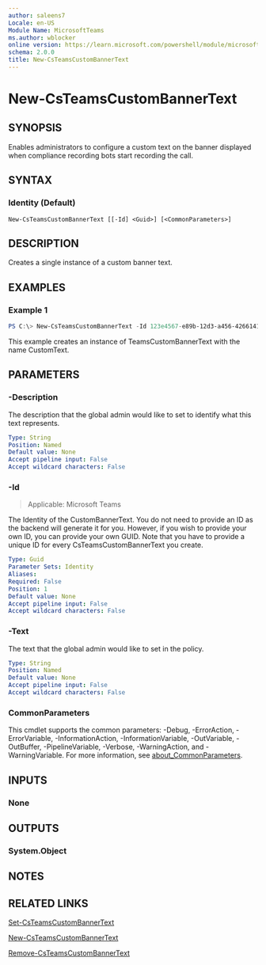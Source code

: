 ```yaml
---
author: saleens7
Locale: en-US
Module Name: MicrosoftTeams
ms.author: wblocker
online version: https://learn.microsoft.com/powershell/module/microsoftteams/new-csteamscustombannertext
schema: 2.0.0
title: New-CsTeamsCustomBannerText
---
```


# New-CsTeamsCustomBannerText

## SYNOPSIS

Enables administrators to configure a custom text on the banner displayed when compliance recording bots start recording the call.

## SYNTAX

### Identity (Default)
```
New-CsTeamsCustomBannerText [[-Id] <Guid>] [<CommonParameters>]
```

## DESCRIPTION

Creates a single instance of a custom banner text.

## EXAMPLES

### Example 1

```powershell
PS C:\> New-CsTeamsCustomBannerText -Id 123e4567-e89b-12d3-a456-426614174000 -Description "Custom Banner Text Example" -Text "Custom Text"
```

This example creates an instance of TeamsCustomBannerText with the name CustomText.

## PARAMETERS

### -Description
The description that the global admin would like to set to identify what this text represents.

```yaml
Type: String
Position: Named
Default value: None
Accept pipeline input: False
Accept wildcard characters: False
```

### -Id

> Applicable: Microsoft Teams

The Identity of the CustomBannerText. You do not need to provide an ID as the backend will generate it for you. However, if you wish to provide your own ID, you can provide your own GUID. Note that you have to provide a unique ID for every CsTeamsCustomBannerText you create.

```yaml
Type: Guid
Parameter Sets: Identity
Aliases:
Required: False
Position: 1
Default value: None
Accept pipeline input: False
Accept wildcard characters: False
```

### -Text
The text that the global admin would like to set in the policy.

```yaml
Type: String
Position: Named
Default value: None
Accept pipeline input: False
Accept wildcard characters: False
```

### CommonParameters
This cmdlet supports the common parameters: -Debug, -ErrorAction, -ErrorVariable, -InformationAction, -InformationVariable, -OutVariable, -OutBuffer, -PipelineVariable, -Verbose, -WarningAction, and -WarningVariable. For more information, see [about_CommonParameters](https://go.microsoft.com/fwlink/?LinkID=113216).

## INPUTS

### None

## OUTPUTS

### System.Object

## NOTES

## RELATED LINKS

[Set-CsTeamsCustomBannerText](https://learn.microsoft.com/powershell/module/microsoftteams/set-csteamscustombannertext)

[New-CsTeamsCustomBannerText](https://learn.microsoft.com/powershell/module/microsoftteams/new-csteamscustombannertext)

[Remove-CsTeamsCustomBannerText](https://learn.microsoft.com/powershell/module/microsoftteams/remove-csteamscustombannertext)
